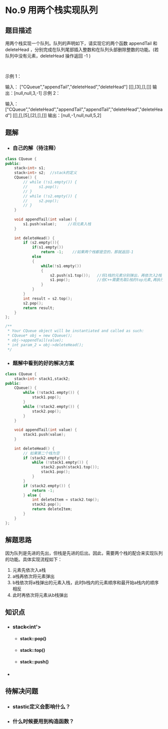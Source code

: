 # No.9 用两个栈实现队列
## 题目描述
用两个栈实现一个队列。队列的声明如下，请实现它的两个函数 appendTail 和 deleteHead ，分别完成在队列尾部插入整数和在队列头部删除整数的功能。(若队列中没有元素，deleteHead 操作返回 -1 )

 

示例 1：

输入：
["CQueue","appendTail","deleteHead","deleteHead"]
[[],[3],[],[]]
输出：[null,null,3,-1]
示例 2：

输入：
["CQueue","deleteHead","appendTail","appendTail","deleteHead","deleteHead"]
[[],[],[5],[2],[],[]]
输出：[null,-1,null,null,5,2]


## 题解
* ### 自己的解（待注释）
```c++
class CQueue {
public:
    stack<int> s1;
    stack<int> s2;  //stack的定义
    CQueue() {
        // while (!s1.empty()) {
        //     s1.pop();
        // }
        // while (!s2.empty()) {
        //     s2.pop();
        // }
    }
    
    void appendTail(int value) {
        s1.push(value);     //将元素入栈
    }
    
    int deleteHead() {
        if (s2.empty()){
            if(s1.empty())
                return -1;    //如果两个栈都是空的，那就返回-1
            else
            {
                while(!s1.empty())
                {
                    s2.push(s1.top());   //将1栈的元素分别弹出，再依次入2栈
                    s1.pop();            //但C++需要先取1栈的top元素,再执行pop
                }
            }   
        }
        int result = s2.top();
        s2.pop();
        return result;
    }
};

/**
 * Your CQueue object will be instantiated and called as such:
 * CQueue* obj = new CQueue();
 * obj->appendTail(value);
 * int param_2 = obj->deleteHead();
 */
```
* ### 题解中看到的好的解决方案
```c++
class CQueue {
    stack<int> stack1,stack2;
public:
    CQueue() {
        while (!stack1.empty()) {
            stack1.pop();
        }
        while (!stack2.empty()) {
            stack2.pop();
        }
    }
    
    void appendTail(int value) {
        stack1.push(value);
    }
    
    int deleteHead() {
        // 如果第二个栈为空
        if (stack2.empty()) {
            while (!stack1.empty()) {
                stack2.push(stack1.top());
                stack1.pop();
            }
        } 
        if (stack2.empty()) {
            return -1;
        } else {
            int deleteItem = stack2.top();
            stack2.pop();
            return deleteItem;
        }
    }
};
```
## 解题思路

因为队列是先进的先出，但栈是先进的后出。因此，需要两个栈的配合来实现队列的功能。具体实现流程如下：

1. 元素先依次入a栈
2. a栈再依次将元素弹出
3. b栈依次将a栈弹出的元素入栈，此时b栈内的元素顺序和最开始a栈内的顺序相反
4. 此时再依次将元素从b栈弹出



## 知识点

* ### stack<int'>
    * #### stack::pop() 
    * #### stack::top()
    * #### stack::push()

* ### 


## 待解决问题
* ### stastic定义会影响什么？
* ### 什么时候要用到构造函数？
